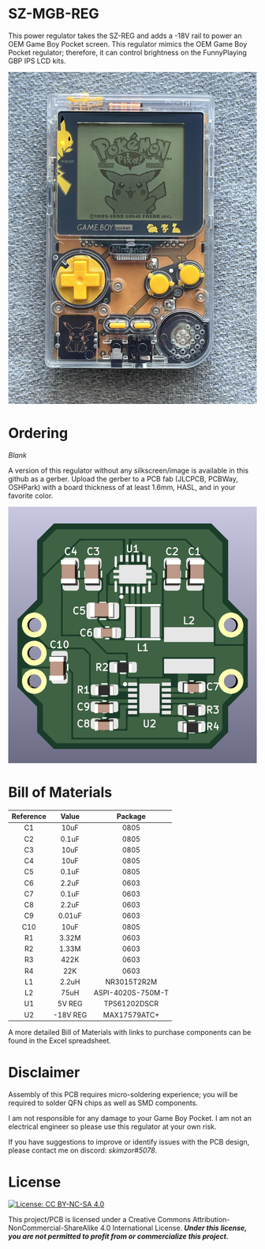 # SZ-MGB-REG

This power regulator takes the SZ-REG and adds a -18V rail to power an OEM Game Boy Pocket screen.  This regulator mimics the OEM Game Boy Pocket regulator; therefore, it can control brightness on the FunnyPlaying GBP IPS LCD kits.

![](images/sz-mgb.jpg)

# Ordering

*Blank*

A version of this regulator without any silkscreen/image is available in this github as a gerber. Upload the gerber to a PCB fab (JLCPCB, PCBWay, OSHPark) with a board thickness of at least 1.6mm, HASL, and in your favorite color. 

![](images/sz-reg-oem_back.png)

# Bill of Materials

| Reference | Value | Package |
| :---: | :---: | :---: |
| C1 | 10uF | 0805 |
| C2 | 0.1uF | 0805 |
| C3 | 10uF | 0805 |
| C4 | 10uF | 0805 |
| C5 | 0.1uF | 0805 |
| C6 | 2.2uF | 0603 |
| C7 | 0.1uF | 0603 |
| C8 | 2.2uF | 0603 |
| C9 | 0.01uF | 0603 |
| C10 | 10uF | 0805 |
| R1 | 3.32M | 0603 |
| R2 | 1.33M | 0603 |
| R3 | 422K | 0603 |
| R4 | 22K | 0603 |
| L1 | 2.2uH | NR3015T2R2M |
| L2 | 75uH | ASPI-4020S-750M-T |
| U1 | 5V REG | TPS61202DSCR |
| U2 | -18V REG | MAX17579ATC+ |

A more detailed Bill of Materials with links to purchase components can be found in the Excel spreadsheet.

# Disclaimer

Assembly of this PCB requires micro-soldering experience; you will be required to solder QFN chips as well as SMD components.

I am not responsible for any damage to your Game Boy Pocket.  I am not an electrical engineer so please use this regulator at your own risk.

If you have suggestions to improve or identify issues with the PCB design, please contact me on discord: *skimzor#5078*.

# License

 [![License: CC BY-NC-SA 4.0](https://licensebuttons.net/l/by-nc-sa/4.0/80x15.png)](https://creativecommons.org/licenses/by-nc-sa/4.0/)
 
This project/PCB is licensed under a Creative Commons Attribution-NonCommercial-ShareAlike 4.0 International License. ***Under this license, you are not permitted to profit from or commercialize this project.***
